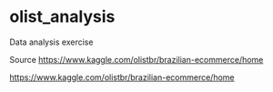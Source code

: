 # olist_analysis
Data analysis exercise

Source https://www.kaggle.com/olistbr/brazilian-ecommerce/home 

https://www.kaggle.com/olistbr/brazilian-ecommerce/home
